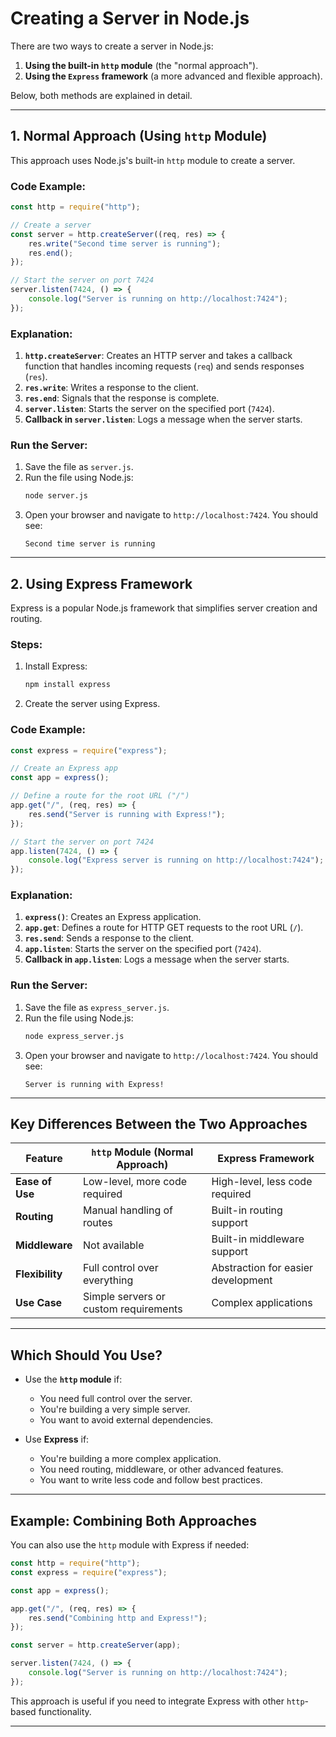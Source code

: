 # Creating a Server in Node.js

There are two ways to create a server in Node.js:

1. **Using the built-in `http` module** (the "normal approach").
2. **Using the `Express` framework** (a more advanced and flexible approach).

Below, both methods are explained in detail.

---

## 1. Normal Approach (Using `http` Module)

This approach uses Node.js's built-in `http` module to create a server.

### Code Example:

```javascript
const http = require("http");

// Create a server
const server = http.createServer((req, res) => {
    res.write("Second time server is running");
    res.end();
});

// Start the server on port 7424
server.listen(7424, () => {
    console.log("Server is running on http://localhost:7424");
});
```

### Explanation:

1. **`http.createServer`**: Creates an HTTP server and takes a callback function that handles incoming requests (`req`) and sends responses (`res`).
2. **`res.write`**: Writes a response to the client.
3. **`res.end`**: Signals that the response is complete.
4. **`server.listen`**: Starts the server on the specified port (`7424`).
5. **Callback in `server.listen`**: Logs a message when the server starts.

### Run the Server:

1. Save the file as `server.js`.
2. Run the file using Node.js:
   ```bash
   node server.js
   ```
3. Open your browser and navigate to `http://localhost:7424`. You should see:
   ```
   Second time server is running
   ```

---

## 2. Using Express Framework

Express is a popular Node.js framework that simplifies server creation and routing.

### Steps:

1. Install Express:
   ```bash
   npm install express
   ```

2. Create the server using Express.

### Code Example:

```javascript
const express = require("express");

// Create an Express app
const app = express();

// Define a route for the root URL ("/")
app.get("/", (req, res) => {
    res.send("Server is running with Express!");
});

// Start the server on port 7424
app.listen(7424, () => {
    console.log("Express server is running on http://localhost:7424");
});
```

### Explanation:

1. **`express()`**: Creates an Express application.
2. **`app.get`**: Defines a route for HTTP GET requests to the root URL (`/`).
3. **`res.send`**: Sends a response to the client.
4. **`app.listen`**: Starts the server on the specified port (`7424`).
5. **Callback in `app.listen`**: Logs a message when the server starts.

### Run the Server:

1. Save the file as `express_server.js`.
2. Run the file using Node.js:
   ```bash
   node express_server.js
   ```
3. Open your browser and navigate to `http://localhost:7424`. You should see:
   ```
   Server is running with Express!
   ```

---

## Key Differences Between the Two Approaches

| Feature                | `http` Module (Normal Approach)       | Express Framework                  |
|------------------------|---------------------------------------|------------------------------------|
| **Ease of Use**         | Low-level, more code required         | High-level, less code required    |
| **Routing**             | Manual handling of routes             | Built-in routing support          |
| **Middleware**          | Not available                        | Built-in middleware support       |
| **Flexibility**         | Full control over everything          | Abstraction for easier development|
| **Use Case**            | Simple servers or custom requirements| Complex applications              |

---

## Which Should You Use?

- Use the **`http` module** if:
  - You need full control over the server.
  - You're building a very simple server.
  - You want to avoid external dependencies.

- Use **Express** if:
  - You're building a more complex application.
  - You need routing, middleware, or other advanced features.
  - You want to write less code and follow best practices.

---

## Example: Combining Both Approaches

You can also use the `http` module with Express if needed:

```javascript
const http = require("http");
const express = require("express");

const app = express();

app.get("/", (req, res) => {
    res.send("Combining http and Express!");
});

const server = http.createServer(app);

server.listen(7424, () => {
    console.log("Server is running on http://localhost:7424");
});
```

This approach is useful if you need to integrate Express with other `http`-based functionality.

---